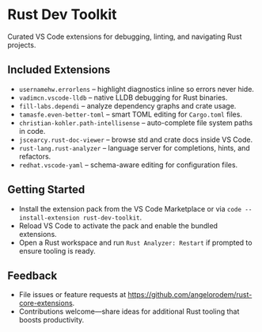 # Rust Dev Toolkit

Curated VS Code extensions for debugging, linting, and navigating Rust projects.

## Included Extensions

- `usernamehw.errorlens` – highlight diagnostics inline so errors never hide.
- `vadimcn.vscode-lldb` – native LLDB debugging for Rust binaries.
- `fill-labs.dependi` – analyze dependency graphs and crate usage.
- `tamasfe.even-better-toml` – smart TOML editing for `Cargo.toml` files.
- `christian-kohler.path-intellisense` – auto-complete file system paths in code.
- `jscearcy.rust-doc-viewer` – browse std and crate docs inside VS Code.
- `rust-lang.rust-analyzer` – language server for completions, hints, and refactors.
- `redhat.vscode-yaml` – schema-aware editing for configuration files.

## Getting Started

- Install the extension pack from the VS Code Marketplace or via `code --install-extension rust-dev-toolkit`.
- Reload VS Code to activate the pack and enable the bundled extensions.
- Open a Rust workspace and run `Rust Analyzer: Restart` if prompted to ensure tooling is ready.

## Feedback

- File issues or feature requests at https://github.com/angelorodem/rust-core-extensions.
- Contributions welcome—share ideas for additional Rust tooling that boosts productivity.
